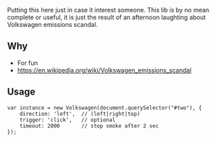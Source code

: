 Putting this here just in case it interest someone. This lib is by no mean complete or useful, it is just the result of an afternoon laughting about Volkswagen emissions scandal.

## Why

* For fun
* https://en.wikipedia.org/wiki/Volkswagen_emissions_scandal

## Usage

```
var instance = new Volkswagen(document.querySelector("#two"), {
    direction: 'left',  // (left|right|top)
    trigger: 'click',   // optional
    timeout: 2000       // stop smoke after 2 sec
});
```
